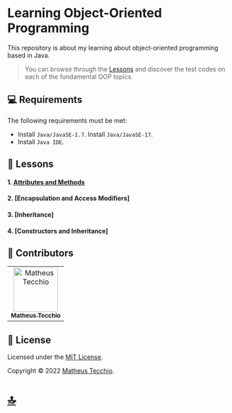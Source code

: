 # Learning Object-Oriented Programming
This repository is about my learning about object-oriented programming based in Java.

> You can browse through the [Lessons](./Lessons) and discover the test codes on each of the fundamental OOP topics.

## 💻 Requirements

The following requirements must be met:

* Install `Java/JavaSE-1.7`.
Install `Java/JavaSE-17`.
* Install `Java IDE`.







## 📖 Lessons
#### 1. [Attributes and Methods](./Lessons/1._ttributes_ans_methods)
#### 2. [Encapsulation and Access Modifiers]
#### 3. [Inheritance]
#### 4. [Constructors and Inheritance]





## 📛 Contributors

<table>
  <tr>
    <td align="center">
      <a href="#">
        <img src="https://avatars.githubusercontent.com/u/52295230?v=4" width="100px;" alt="Matheus Tecchio"/><br>
        <sub>
          <b>Matheus Tecchio</b>
        </sub>
      </a>
    </td>
</table>
  
## 📝 License

Licensed under the  [MIT License](./LICENSE).

Copyright © 2022 [Matheus Tecchio](https://github.com/matheustecchio).

# [🔝](#Project-Name)<br>
